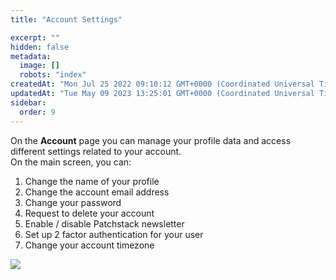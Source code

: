 ```yaml
---
title: "Account Settings"

excerpt: ""
hidden: false
metadata: 
  image: []
  robots: "index"
createdAt: "Mon Jul 25 2022 09:10:12 GMT+0000 (Coordinated Universal Time)"
updatedAt: "Tue May 09 2023 13:25:01 GMT+0000 (Coordinated Universal Time)"
sidebar:
  order: 9
---
```

On the **Account** page you can manage your profile data and access different settings related to your account.  
On the main screen, you can:

<ol>
<li>Change the name of your profile</li>
<li>Change the account email address</li>
<li>Change your password</li>
<li>Request to delete your account</li>
<li>Enable / disable Patchstack newsletter</li>
<li>Set up 2 factor authentication for your user</li>
<li>Change your account timezone</li>
</ol>

![](@images/patchstack-account-settings.png)
